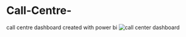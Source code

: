 # Call-Centre-
call centre dashboard created with power bi
![call center dashboard](https://user-images.githubusercontent.com/116115969/210603758-c8e021f7-5467-4d3e-a921-ad6eea7a0cb6.png)
